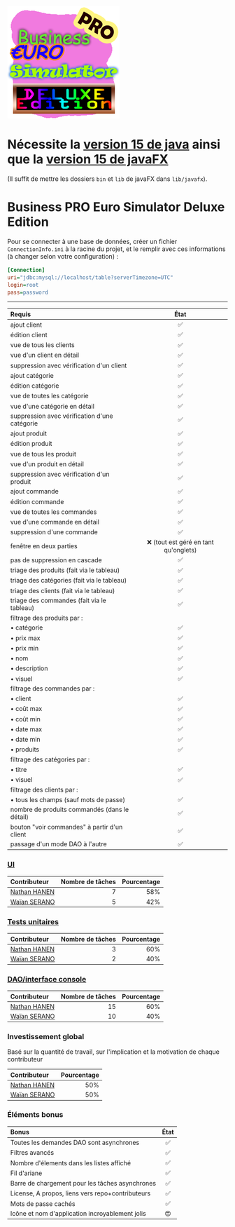 ![](https://github.com/Waynocs/NathanWaian_cpoa/blob/master/src/assets/icons/icon.png)

# Nécessite la [version 15 de java](https://jdk.java.net/15/) ainsi que la [version 15 de javaFX](https://gluonhq.com/products/javafx/)

(Il suffit de mettre les dossiers `bin` et `lib` de javaFX dans `lib/javafx`).

# Business PRO Euro Simulator Deluxe Edition

Pour se connecter à une base de données, créer un fichier `ConnectionInfo.ini` à la racine du projet, et le remplir avec ces informations (à changer selon votre configuration) :
```ini
[Connection]
uri="jdbc:mysql://localhost/table?serverTimezone=UTC"
login=root
pass=password
```

---

Requis|État
:-|:-:
ajout client|✅
édition client|✅
vue de tous les clients|✅
vue d'un client en détail|✅
suppression avec vérification d'un client|✅
ajout catégorie|✅
édition catégorie|✅
vue de toutes les catégorie|✅
vue d'une catégorie en détail|✅
suppression avec vérification d'une catégorie|✅
ajout produit|✅
édition produit|✅
vue de tous les produit|✅
vue d'un produit en détail|✅
suppression avec vérification d'un produit|✅
ajout commande|✅
édition commande|✅
vue de toutes les commandes|✅
vue d'une commande en détail|✅
suppression d'une commande|✅
fenêtre en deux parties|❌ (tout est géré en tant qu'onglets)
pas de suppression en cascade|✅
triage des produits (fait via le tableau)|✅
triage des catégories (fait via le tableau)|✅
triage des clients (fait via le tableau)|✅
triage des commandes (fait via le tableau)|✅
filtrage des produits par : |
• catégorie|✅
• prix max|✅
• prix min|✅
• nom|✅
• description|✅
• visuel|✅
filtrage des commandes par : |
• client|✅
• coût max|✅
• coût min|✅
• date max|✅
• date min|✅
• produits|✅
filtrage des catégories par : |
• titre|✅
• visuel|✅
filtrage des clients par : |
• tous les champs (sauf mots de passe)|✅
nombre de produits commandés (dans le détail)|✅
bouton "voir commandes" à partir d'un client|✅
passage d'un mode DAO à l'autre|✅

### [UI](https://github.com/Waynocs/NathanWaian_cpoa/projects/3)

Contributeur|Nombre de tâches|Pourcentage
:-|-:|-:
[Nathan HANEN](https://github.com/WildGoat07)|7|58%
[Waïan SERANO](https://github.com/Waynocs)|5|42%

### [Tests unitaires](https://github.com/Waynocs/NathanWaian_cpoa/projects/2)

Contributeur|Nombre de tâches|Pourcentage
:-|-:|-:
[Nathan HANEN](https://github.com/WildGoat07)|3|60%
[Waïan SERANO](https://github.com/Waynocs)|2|40%

### [DAO/interface console](https://github.com/Waynocs/NathanWaian_cpoa/projects/1)

Contributeur|Nombre de tâches|Pourcentage
:-|-:|-:
[Nathan HANEN](https://github.com/WildGoat07)|15|60%
[Waïan SERANO](https://github.com/Waynocs)|10|40%

### Investissement global

Basé sur la quantité de travail, sur l'implication et la motivation de chaque contributeur

Contributeur|Pourcentage
:-|-:
[Nathan HANEN](https://github.com/WildGoat07)|50%
[Waïan SERANO](https://github.com/Waynocs)|50%

### Éléments bonus

Bonus|État
:-|:-:
Toutes les demandes DAO sont asynchrones|✅
Filtres avancés|✅
Nombre d'élements dans les listes affiché|✅
Fil d'ariane|✅
Barre de chargement pour les tâches asynchrones|✅
License, A propos, liens vers repo+contributeurs|✅
Mots de passe cachés|✅
Icône et nom d'application incroyablement jolis|😍
